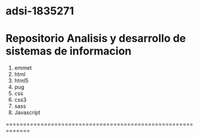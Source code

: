 # adsi-1835271
Repositorio Analisis y desarrollo de sistemas de informacion
===========================================================
1. emmet
2. html
3. html5
4. pug
5. css
6. css3
7. sass
8. Javascript

=============================================================